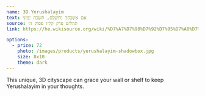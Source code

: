 ```yaml
---
name: 3D Yerushalayim
text: אִם אֶשְׁכָּחֵךְ יְרוּשָׁלָ‍ִם, תִּשְׁכַּח יְמִינִי
source: תהלים פרק קל״ז פסוק ה׳
link: https://he.wikisource.org/wiki/%D7%A7%D7%98%D7%92%D7%95%D7%A8%D7%99%D7%94:%D7%AA%D7%94%D7%9C%D7%99%D7%9D_%D7%A7%D7%9C%D7%96_%D7%94

options:
  - price: 72
    photo: /images/products/yerushalayim-shadowbox.jpg
    size: 8x10
    theme: dark
---
```


This unique, 3D cityscape can grace your wall or shelf to keep Yerushalayim in your thoughts.